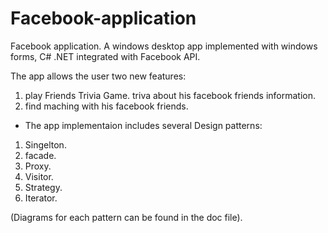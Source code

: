 # Facebook-application

Facebook application. A windows desktop app implemented with
windows forms, C# .NET integrated with Facebook API.

The app allows the user two new features:
1) play Friends Trivia Game.
triva about his facebook friends information.
2) find maching with his facebook friends.

- The app implementaion includes several Design patterns:
1) Singelton.
2) facade.
3) Proxy.
4) Visitor.
5) Strategy.
6) Iterator.

(Diagrams for each pattern can be found in the doc file).
